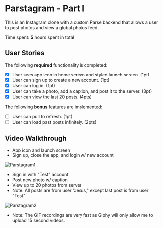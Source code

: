 # Parstagram - Part I

This is an Instagram clone with a custom Parse backend that allows a user to post photos and view a global photos feed.

Time spent: **5** hours spent in total

## User Stories

The following **required** functionality is completed:

- [x] User sees app icon in home screen and styled launch screen. (1pt)
- [x] User can sign up to create a new account. (1pt)
- [x] User can log in. (1pt)
- [x] User can take a photo, add a caption, and post it to the server. (3pt)
- [x] User can view the last 20 posts. (4pts)

The following **bonus** features are implemented:

- [ ] User can pull to refresh. (1pt)
- [ ] User can load past posts infinitely. (2pts)

## Video Walkthrough

- App icon and launch screen
- Sign up, close the app, and login w/ new account

![Parstagram1](https://media.giphy.com/media/3AKjgS9LPJ0C7CWJiV/giphy.gif)


- Sign in with "Test" account
- Post new photo w/ caption
- View up to 20 photos from server
- Note: All posts are from user "Jesus," except last post is from user "Test"

![Parstagram2](https://media.giphy.com/media/VyLVToSYmpkjoHO7XF/giphy.gif)

- Note: The GIF recordings are very fast as Giphy will only allow me to upload 15 second videos.
